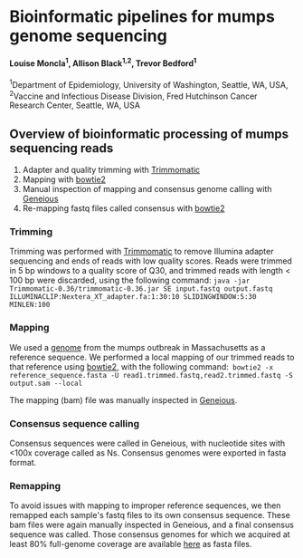 # Bioinformatic pipelines for mumps genome sequencing

#### Louise Moncla<sup>1</sup>, Allison Black<sup>1,2</sup>, Trevor Bedford<sup>1

<sup>1</sup>Department of Epidemiology, University of Washington, Seattle, WA, USA, <sup>2</sup>Vaccine and Infectious Disease Division, Fred Hutchinson Cancer Research Center, Seattle, WA, USA


## Overview of bioinformatic processing of mumps sequencing reads 
1. Adapter and quality trimming with [Trimmomatic](http://www.usadellab.org/cms/?page=trimmomatic )
2. Mapping with [bowtie2](http://bowtie-bio.sourceforge.net/bowtie2/index.shtml)
3. Manual inspection of mapping and consensus genome calling with [Geneious](https://www.geneious.com/) 
4. Re-mapping fastq files called consensus with [bowtie2](http://bowtie-bio.sourceforge.net/bowtie2/index.shtml)


### Trimming
Trimming was performed with [Trimmomatic](http://www.usadellab.org/cms/?page=trimmomatic ) to remove Illumina adapter sequencing and ends of reads with low quality scores. Reads were trimmed in 5 bp windows to a quality score of Q30, and trimmed reads with length < 100 bp were discarded, using the following command: `java -jar Trimmomatic-0.36/trimmomatic-0.36.jar SE input.fastq output.fastq ILLUMINACLIP:Nextera_XT_adapter.fa:1:30:10 SLIDINGWINDOW:5:30 MINLEN:100`

### Mapping 
We used a [genome](https://www.ncbi.nlm.nih.gov/nuccore/MF965301) from the mumps outbreak in Massachusetts as a reference sequence. We performed a local mapping of our trimmed reads to that reference using [bowtie2](http://bowtie-bio.sourceforge.net/bowtie2/index.shtml), with the following command:` bowtie2 -x reference_sequence.fasta -U read1.trimmed.fastq,read2.trimmed.fastq -S output.sam --local`

 The mapping (bam) file was manually inspected in [Geneious](https://www.geneious.com/). 

### Consensus sequence calling
Consensus sequences were called in Geneious, with nucleotide sites with <100x coverage called as Ns. Consensus genomes were exported in fasta format. 

### Remapping
To avoid issues with mapping to improper reference sequences, we then remapped each sample's fastq files to its own consensus sequence. These bam files were again manually inspected in Geneious, and a final consensus sequence was called. Those consensus genomes for which we acquired at least 80% full-genome coverage are available [here](https://github.com/blab/mumps-seq/tree/master/data/consensus-genomes) as fasta files. 



